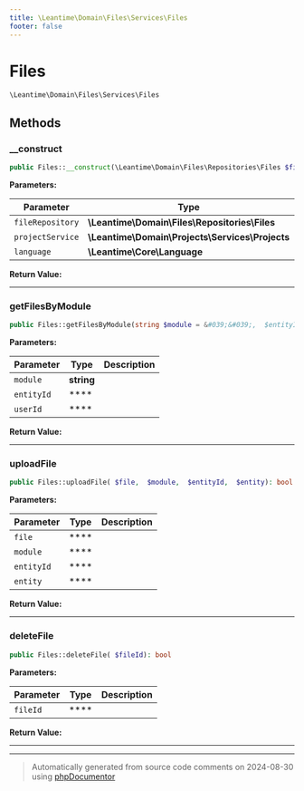 ```yaml
---
title: \Leantime\Domain\Files\Services\Files
footer: false
---
```


# Files




`\Leantime\Domain\Files\Services\Files`




## Methods

### __construct



```php
public Files::__construct(\Leantime\Domain\Files\Repositories\Files $fileRepository, \Leantime\Domain\Projects\Services\Projects $projectService, \Leantime\Core\Language $language): mixed
```








**Parameters:**

| Parameter | Type | Description |
|-----------|------|-------------|
| `fileRepository` | **\Leantime\Domain\Files\Repositories\Files** |  |
| `projectService` | **\Leantime\Domain\Projects\Services\Projects** |  |
| `language` | **\Leantime\Core\Language** |  |


**Return Value:**





---
### getFilesByModule



```php
public Files::getFilesByModule(string $module = &#039;&#039;,  $entityId = null,  $userId = null): array|false
```








**Parameters:**

| Parameter | Type | Description |
|-----------|------|-------------|
| `module` | **string** |  |
| `entityId` | **** |  |
| `userId` | **** |  |


**Return Value:**





---
### uploadFile



```php
public Files::uploadFile( $file,  $module,  $entityId,  $entity): bool
```








**Parameters:**

| Parameter | Type | Description |
|-----------|------|-------------|
| `file` | **** |  |
| `module` | **** |  |
| `entityId` | **** |  |
| `entity` | **** |  |


**Return Value:**





---
### deleteFile



```php
public Files::deleteFile( $fileId): bool
```








**Parameters:**

| Parameter | Type | Description |
|-----------|------|-------------|
| `fileId` | **** |  |


**Return Value:**





---


---
> Automatically generated from source code comments on 2024-08-30 using [phpDocumentor](http://www.phpdoc.org/)
